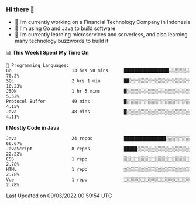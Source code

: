 ### Hi there 👋

<!--
**mazzama/mazzama** is a ✨ _special_ ✨ repository because its `README.md` (this file) appears on your GitHub profile.

Here are some ideas to get you started:

- 🔭 I’m currently working on ...
- 🌱 I’m currently learning ...
- 👯 I’m looking to collaborate on ...
- 🤔 I’m looking for help with ...
- 💬 Ask me about ...
- 📫 How to reach me: ...
- 😄 Pronouns: ...
- ⚡ Fun fact: ...
-->

- 🔭 I’m currently working on a Financial Technology Company in Indonesia
- :gun: I'm using Go and Java to build software
- 🌱 I’m currently learning microservices and serverless, and also learning many technology buzzwords to build it

<!--START_SECTION:waka-->
📊 **This Week I Spent My Time On** 

```text
💬 Programming Languages: 
Go                       13 hrs 50 mins      █████████████████░░░░░░░░   70.2% 
SQL                      2 hrs 1 min         ██░░░░░░░░░░░░░░░░░░░░░░░   10.23% 
JSON                     1 hr 5 mins         █░░░░░░░░░░░░░░░░░░░░░░░░   5.52% 
Protocol Buffer          49 mins             █░░░░░░░░░░░░░░░░░░░░░░░░   4.15% 
Java                     48 mins             █░░░░░░░░░░░░░░░░░░░░░░░░   4.11%

```

**I Mostly Code in Java** 

```text
Java                     24 repos            ████████████████░░░░░░░░░   66.67% 
JavaScript               8 repos             █████░░░░░░░░░░░░░░░░░░░░   22.22% 
CSS                      1 repo              ░░░░░░░░░░░░░░░░░░░░░░░░░   2.78% 
HTML                     1 repo              ░░░░░░░░░░░░░░░░░░░░░░░░░   2.78% 
Vue                      1 repo              ░░░░░░░░░░░░░░░░░░░░░░░░░   2.78%

```



 Last Updated on 09/03/2022 00:59:54 UTC
<!--END_SECTION:waka-->
